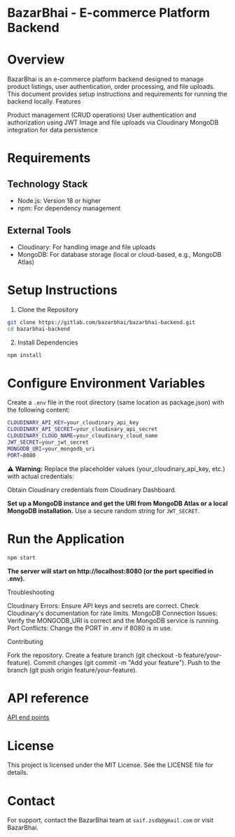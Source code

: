 # BazarBhai - E-commerce Platform Backend
# Overview
BazarBhai is an e-commerce platform backend designed to manage product listings, user authentication, order processing, and file uploads. This document provides setup instructions and requirements for running the backend locally.
Features

Product management (CRUD operations)
User authentication and authorization using JWT
Image and file uploads via Cloudinary
MongoDB integration for data persistence

# Requirements
## Technology Stack

- Node.js: Version 18 or higher
- npm: For dependency management

## External Tools

- Cloudinary: For handling image and file uploads
- MongoDB: For database storage (local or cloud-based, e.g., MongoDB Atlas)

# Setup Instructions

1. Clone the Repository
```bash
git clone https://gitlab.com/bazarbhai/bazarbhai-backend.git
cd bazarbhai-backend 
```


2. Install Dependencies

```bash
npm install
```


# Configure Environment Variables 
Create a `.env` file in the root directory (same location as package.json) with the following content:
```bash
CLOUDINARY_API_KEY=your_cloudinary_api_key
CLOUDINARY_API_SECRET=your_cloudinary_api_secret
CLOUDINARY_CLOUD_NAME=your_cloudinary_cloud_name
JWT_SECRET=your_jwt_secret
MONGODB_URI=your_mongodb_uri
PORT=8080
```

⚠️ **Warning:** 
Replace the placeholder values (your_cloudinary_api_key, etc.) with actual credentials:

Obtain Cloudinary credentials from Cloudinary Dashboard.

**Set up a MongoDB instance and get the URI from MongoDB Atlas or a local MongoDB installation.**
Use a secure random string for `JWT_SECRET`.


# Run the Application
```bash
npm start
```

**The server will start on http://localhost:8080 (or the port specified in .env).**


Troubleshooting

Cloudinary Errors: Ensure API keys and secrets are correct. Check Cloudinary's documentation for rate limits.
MongoDB Connection Issues: Verify the MONGODB_URI is correct and the MongoDB service is running.
Port Conflicts: Change the PORT in .env if 8080 is in use.

Contributing

Fork the repository.
Create a feature branch (git checkout -b feature/your-feature).
Commit changes (git commit -m "Add your feature").
Push to the branch (git push origin feature/your-feature).

# API reference

[API end points](src/docs/API.md)

# License
This project is licensed under the MIT License. See the LICENSE file for details.
# Contact
For support, contact the BazarBhai team at `saif.zsdb@gmail.com` or visit BazarBhai.
